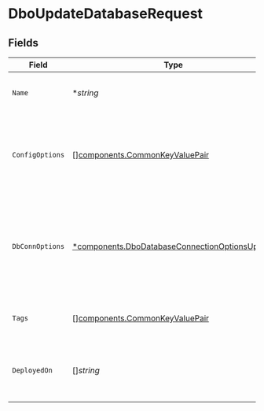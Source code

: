 # DboUpdateDatabaseRequest


## Fields

| Field                                                                                                           | Type                                                                                                            | Required                                                                                                        | Description                                                                                                     |
| --------------------------------------------------------------------------------------------------------------- | --------------------------------------------------------------------------------------------------------------- | --------------------------------------------------------------------------------------------------------------- | --------------------------------------------------------------------------------------------------------------- |
| `Name`                                                                                                          | **string*                                                                                                       | :heavy_minus_sign:                                                                                              | Name for the observed database entity                                                                           |
| `ConfigOptions`                                                                                                 | [][components.CommonKeyValuePair](../../models/components/commonkeyvaluepair.md)                                | :heavy_minus_sign:                                                                                              | Optional advanced configuration options for plugins, e.g. disable-sampling set to true                          |
| `DbConnOptions`                                                                                                 | [*components.DboDatabaseConnectionOptionsUpdate](../../models/components/dbodatabaseconnectionoptionsupdate.md) | :heavy_minus_sign:                                                                                              | Options specifying how plugins connect to database server, authentication method change is not supported        |
| `Tags`                                                                                                          | [][components.CommonKeyValuePair](../../models/components/commonkeyvaluepair.md)                                | :heavy_minus_sign:                                                                                              | Tags for observed database entity                                                                               |
| `DeployedOn`                                                                                                    | []*string*                                                                                                      | :heavy_minus_sign:                                                                                              | Host entity/entities where database server is deployed on                                                       |